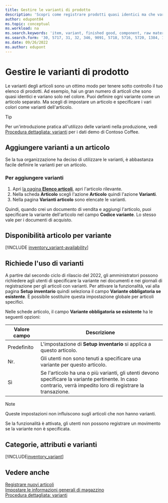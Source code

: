 ```yaml
---
title: Gestire le varianti di prodotto
description: 'Scopri come registrare prodotti quasi identici ma che variano per colore, dimensioni o materiale come varianti di articolo.'
author: edupont04
ms.topic: conceptual
ms.workload: na
ms.search.keywords: 'item, variant, finished good, component, raw material, assembly item, item substitution'
ms.search.form: '30, 5717, 31, 32, 346, 9091, 5718, 5716, 5720, 1384, 1383, 35, 5404, 1378, 5719'
ms.date: 09/26/2022
ms.author: edupont
---
```

# Gestire le varianti di prodotto

Le varianti degli articoli sono un ottimo modo per tenere sotto controllo il tuo elenco di prodotti. Ad esempio, hai un gran numero di articoli che sono quasi identici e variano solo nel colore. Puoi definire ogni variante come un articolo separato. Ma scegli di impostare un articolo e specificare i vari colori come varianti dell'articolo.  

> [!TIP]
> Per un'introduzione pratica all'utilizzo delle varianti nella produzione, vedi [Procedura dettagliata: varianti](contoso-coffee/manufacturing/variants.md) per i dati demo di Contoso Coffee.  

## Aggiungere varianti a un articolo

Se la tua organizzazione ha deciso di utilizzare le varianti, è abbastanza facile definire le varianti per un articolo.  

### Per aggiungere varianti

1. Apri [la pagina **Elenco articoli**](https://businesscentral.dynamics.com/?page=31), apri l'articolo rilevante.  
2. Nella scheda **Articolo** scegli l'azione **Articolo** quindi l'azione **Varianti**.  
3. Nella pagina **Varianti articolo** sono elencate le varianti.  

Quindi, quando crei un documento di vendita e aggiungi l'articolo, puoi specificare la variante dell'articolo nel campo **Codice variante**. Lo stesso vale per i documenti di acquisto.  

## Disponibilità articolo per variante

[!INCLUDE [inventory_variant-availability](includes/inventory_variant-availability.md)]

## Richiede l'uso di varianti

A partire dal secondo ciclo di rilascio del 2022, gli amministratori possono richiedere agli utenti di specificare la variante nei documenti e nei giornali di registrazione per gli articoli con varianti. Per attivare la funzionalità, vai alla pagina **Setup inventario** quindi seleziona il campo **Variante obbligatoria se esistente**. È possibile sostituire questa impostazione globale per articoli specifici.  

Nelle schede articolo, il campo **Variante obbligatoria se esistente** ha le seguenti opzioni:

|Valore campo |Descrizione|
|---------|----|
|Predefinito| L'impostazione di **Setup inventario** si applica a questo articolo.|
|Nr.| Gli utenti non sono tenuti a specificare una variante per questo articolo.|
|Sì| Se l'articolo ha una o più varianti, gli utenti devono specificare la variante pertinente. In caso contrario, verrà impedito loro di registrare la transazione.|

> [!NOTE]
> Queste impostazioni non influiscono sugli articoli che non hanno varianti.

Se la funzionalità è attivata, gli utenti non possono registrare un movimento se la variante non è specificata.

## Categorie, attributi e varianti

[!INCLUDE[inventory_variant](includes/inventory_variant.md)]

## Vedere anche

[Registrare nuovi articoli](inventory-how-register-new-items.md)  
[Impostare le informazioni generali di magazzino](inventory-how-setup-general.md)  
[Procedura dettagliata: varianti](contoso-coffee/manufacturing/variants.md)  
